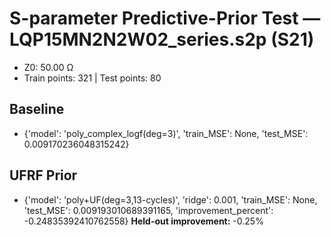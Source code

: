 # S-parameter Predictive-Prior Test — LQP15MN2N2W02_series.s2p (S21)
- Z0: 50.00 Ω
- Train points: 321  |  Test points: 80

## Baseline
- {'model': 'poly_complex_logf(deg=3)', 'train_MSE': None, 'test_MSE': 0.009170236048315242}

## UFRF Prior
- {'model': 'poly+UF(deg=3,13-cycles)', 'ridge': 0.001, 'train_MSE': None, 'test_MSE': 0.009193010689391165, 'improvement_percent': -0.24835392410762558}
**Held-out improvement:** -0.25%